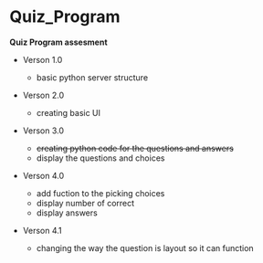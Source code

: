# Quiz_Program

**Quiz Program assesment**


* Verson 1.0 
  - basic python server structure
  
* Verson 2.0
  - creating basic UI

* Verson 3.0
  - ~~creating python code for the questions and answers~~
  - display the questions and choices
  
* Verson 4.0
  - add fuction to the picking choices 
  - display number of correct 
  - display answers

* Verson 4.1
  - changing the way the question is layout so it can function
